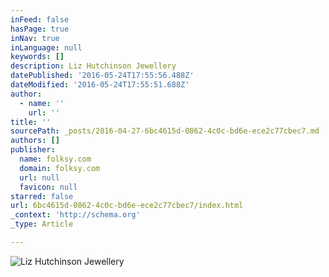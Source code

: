 ```yaml
---
inFeed: false
hasPage: true
inNav: true
inLanguage: null
keywords: []
description: Liz Hutchinson Jewellery
datePublished: '2016-05-24T17:55:56.488Z'
dateModified: '2016-05-24T17:55:51.688Z'
author:
  - name: ''
    url: ''
title: ''
sourcePath: _posts/2016-04-27-6bc4615d-0862-4c0c-bd6e-ece2c77cbec7.md
authors: []
publisher:
  name: folksy.com
  domain: folksy.com
  url: null
  favicon: null
starred: false
url: 6bc4615d-0862-4c0c-bd6e-ece2c77cbec7/index.html
_context: 'http://schema.org'
_type: Article

---
```

![Liz Hutchinson Jewellery](https://s3-us-west-2.amazonaws.com/the-grid-img/p/ff32aa80b0239fe766af8eea03da1f982b3ec3dc.jpg)